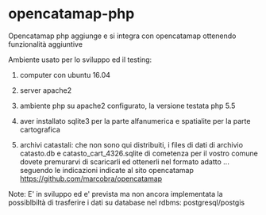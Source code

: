 # opencatamap-php
Opencatamap php aggiunge e si integra con opencatamap ottenendo funzionalità aggiuntive

Ambiente usato per lo sviluppo ed il testing:
1) computer con ubuntu 16.04
1) server apache2 
2) ambiente php su apache2 configurato, la versione testata php 5.5 
3) aver installato sqlite3 per la parte alfanumerica e spatialite per la parte cartografica

4) archivi catastali:
che non sono qui distribuiti, i files di dati di archivio catasto.db e catasto_cart_4326.sqlite 
di cometenza per il vostro comune dovete premurarvi di scaricarli ed ottenerli nel formato adatto ... 
seguendo le indicazioni indicate al sito opencatamap https://github.com/marcobra/opencatamap


Note: 
E' in sviluppo ed e' prevista ma non ancora implementata la possiblbiltà di trasferire i dati su
database nel rdbms: postgresql/postgis 

